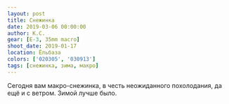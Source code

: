 ```yaml
---
layout: post
title: Снежинка
date: 2019-03-06 00:00:00
author: К.С.
gear: [E-3, 35mm macro]
shoot_date: 2019-01-17
location: Ёльбаза
colors: ['020305', '030913']
tags: [снежинка, зима, макро]
---
```

Сегодня вам макро-снежинка, в честь неожиданного похолодания, да ещё и с ветром. Зимой лучше было.

